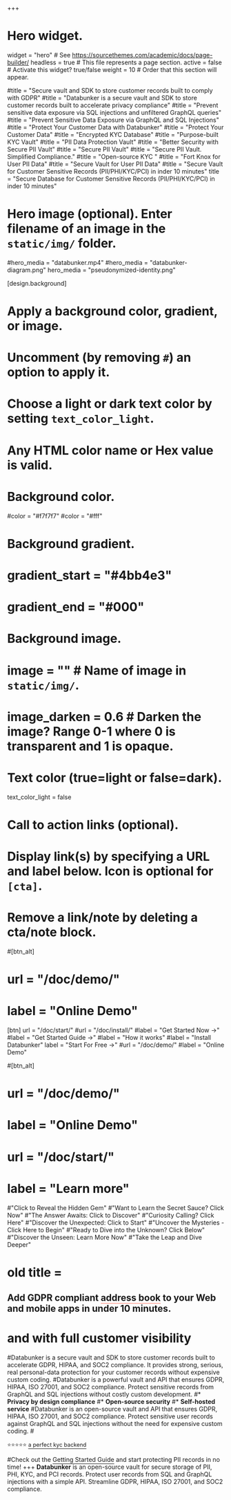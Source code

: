 +++
# Hero widget.
widget = "hero"  # See https://sourcethemes.com/academic/docs/page-builder/
headless = true  # This file represents a page section.
active = false   # Activate this widget? true/false
weight = 10  # Order that this section will appear.

#title = "Secure vault and SDK to store customer records built to comply with GDPR"
#title = "Databunker is a secure vault and SDK to store customer records built to accelerate privacy compliance"
#title = "Prevent sensitive data exposure via SQL injections and unfiltered GraphQL queries"
#title = "Prevent Sensitive Data Exposure via GraphQL and SQL Injections"
#title = "Protect Your Customer Data with Databunker"
#title = "Protect Your Customer Data"
#title = "Encrypted KYC Database"
#title = "Purpose-built KYC Vault"
#title = "PII Data Protection Vault"
#title = "Better Security with Secure PII Vault"
#title = "Secure PII Vault"
#title = "Secure PII Vault. Simplified Compliance."
#title = "Open-source KYC "
#title = "Fort Knox for User PII Data"
#title = "Secure Vault for User PII Data"
#title = "Secure Vault for Customer Sensitive Records (PII/PHI/KYC/PCI) in inder 10 minutes"
title = "Secure Database for Customer Sensitive Records (PII/PHI/KYC/PCI) in inder 10 minutes"


# Hero image (optional). Enter filename of an image in the `static/img/` folder.
#hero_media = "databunker.mp4"
#hero_media = "databunker-diagram.png"
hero_media = "pseudonymized-identity.png"


[design.background]
  # Apply a background color, gradient, or image.
  #   Uncomment (by removing `#`) an option to apply it.
  #   Choose a light or dark text color by setting `text_color_light`.
  #   Any HTML color name or Hex value is valid.

  # Background color.
  #color = "#f7f7f7"
  #color = "#fff"
  
  # Background gradient.
  # gradient_start = "#4bb4e3"
  # gradient_end = "#000"
  
  # Background image.
  # image = ""  # Name of image in `static/img/`.
  # image_darken = 0.6  # Darken the image? Range 0-1 where 0 is transparent and 1 is opaque.

  # Text color (true=light or false=dark).
  text_color_light = false

# Call to action links (optional).
#   Display link(s) by specifying a URL and label below. Icon is optional for `[cta]`.
#   Remove a link/note by deleting a cta/note block.
#[btn_alt]
#  url = "/doc/demo/"
#  label = "Online Demo"
  
[btn]
  url = "/doc/start/"
  #url = "/doc/install/"
  #label = "Get Started Now →"
  #label = "Get Started Guide →"
  #label = "How it works"
  #label = "Install Databunker"
  label = "Start For Free →"
  #url = "/doc/demo/"
  #label = "Online Demo"

#[btn_alt]
#  url = "/doc/demo/"
#  label = "Online Demo"
#  url = "/doc/start/"
#  label = "Learn more"

#"Click to Reveal the Hidden Gem"
#"Want to Learn the Secret Sauce? Click Now"
#"The Answer Awaits: Click to Discover"
#"Curiosity Calling? Click Here"
#"Discover the Unexpected: Click to Start"
#"Uncover the Mysteries - Click Here to Begin"
#"Ready to Dive into the Unknown? Click Below"
#"Discover the Unseen: Learn More Now"
#"Take the Leap and Dive Deeper"

# old title = <h2>Add GDPR compliant <span style="border-bottom: 1px solid #fc6f5c;">address book</span> to your Web and mobile apps in under 10 minutes.</h2>
# and with full customer visibility
#Databunker is a secure vault and SDK to store customer records built to accelerate GDPR, HIPAA, and SOC2 compliance. It provides strong, serious, real personal-data protection for your customer records without expensive custom coding.
#Databunker is a powerful vault and API that ensures GDPR, HIPAA, ISO 27001, and SOC2 compliance. Protect sensitive records from GraphQL and SQL injections without costly custom development.
#* **Privacy by design compliance**
#* **Open-source security**
#* **Self-hosted service**
#Databunker is an open-source vault and API that ensures GDPR, HIPAA, ISO 27001, and SOC2 compliance. Protect sensitive user records against GraphQL and SQL injections without the need for expensive custom coding.
#<p style='font-size:0.8rem;'>⭐⭐⭐⭐⭐ <a href="/success-story/kyc-backend-for-crypto-startup/" style="text-decoration:underline;text-underline-offset:4px;">a perfect kyc backend</a></p>
#Check out the <a href="/doc/start/" style="text-decoration:underline;text-underline-offset:4px;">Getting Started Guide</a> and start protecting PII records in no time!
+++
**Databunker** is an open-source vault for secure storage of PII, PHI, KYC, and PCI records. Protect user records from SQL and GraphQL injections with a simple API. Streamline GDPR, HIPAA, ISO 27001, and SOC2 compliance.
